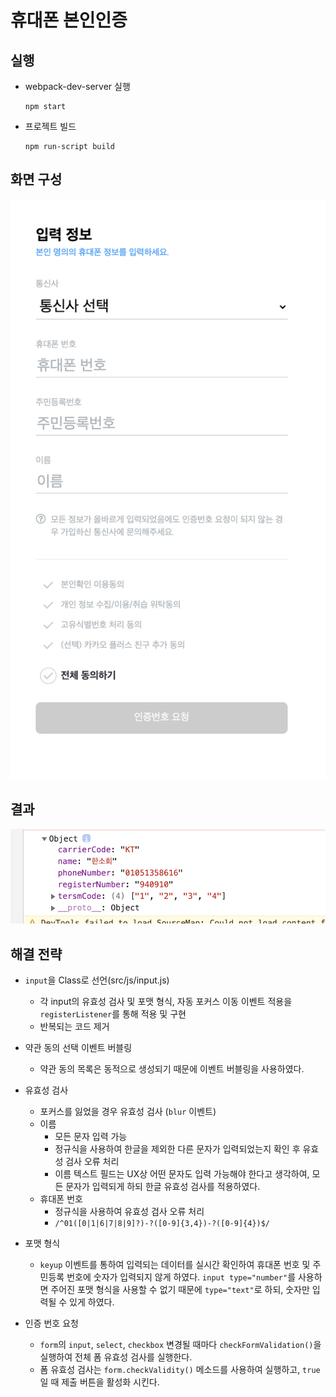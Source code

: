# 휴대폰 본인인증

## 실행

- webpack-dev-server 실행
  ```
  npm start
  ```
- 프로젝트 빌드
  ```
  npm run-script build
  ```

## 화면 구성

![screen](./images/screen.png?raw=true)

## 결과

![result](./images/result.png?raw=true)

## 해결 전략

- `input`을 Class로 선언(src/js/input.js)

  - 각 input의 유효성 검사 및 포맷 형식, 자동 포커스 이동 이벤트 적용을 `registerListener`를 통해 적용 및 구현
  - 반복되는 코드 제거

- 약관 동의 선택 이벤트 버블링

  - 약관 동의 목록은 동적으로 생성되기 때문에 이벤트 버블링을 사용하였다.

- 유효성 검사

  - 포커스를 잃었을 경우 유효성 검사 (`blur` 이벤트)
  - 이름
    - 모든 문자 입력 가능
    - 정규식을 사용하여 한글을 제외한 다른 문자가 입력되었는지 확인 후 유효성 검사 오류 처리
    - 이름 텍스트 필드는 UX상 어떤 문자도 입력 가능해야 한다고 생각하여, 모든 문자가 입력되게 하되 한글 유효성 검사를 적용하였다.
  - 휴대폰 번호
    - 정규식을 사용하여 유효성 검사 오류 처리
    - `/^01([0|1|6|7|8|9]?)-?([0-9]{3,4})-?([0-9]{4})$/`

- 포맷 형식

  - `keyup` 이벤트를 통하여 입력되는 데이터를 실시간 확인하여 휴대폰 번호 및 주민등록 번호에 숫자가 입력되지 않게 하였다. `input type="number"`를 사용하면 주어진 포맷 형식을 사용할 수 없기 때문에 `type="text"`로 하되, 숫자만 입력될 수 있게 하였다.

- 인증 번호 요청
  - `form`의 `input`, `select`, `checkbox` 변경될 때마다 `checkFormValidation()`을 실행하여 전체 폼 유효성 검사를 실행한다.
  - 폼 유효성 검사는 `form.checkValidity()` 메소드를 사용하여 실행하고, `true`일 때 제출 버튼을 활성화 시킨다.
